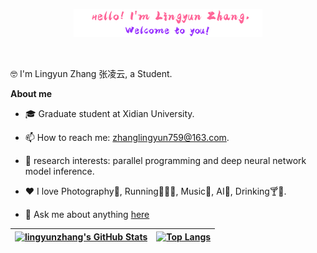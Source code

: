 <p align="center"><a href="https://anuraghazra.github.io"><img width="60%" src="./Hello.jpg" /></a></p>
<br />

🤓 I'm Lingyun Zhang 张凌云, a Student.

**About me**

- 🎓 Graduate student at Xidian University.

- 📫 How to reach me: zhanglingyun759@163.com.

- 🔬 research interests: parallel programming and deep neural network model inference.
  
- ❤️ I love Photography📸, Running🏃🏻‍♂️, Music🎸, AI🤖, Drinking🍸🍺. 

- 💬 Ask me about anything [here](https://github.com/zly5/zly5/issues)

  
| [![lingyunzhang's GitHub Stats](https://github-readme-stats.vercel.app/api?username=zly5&show_icons=true&hide=prs,contribs&hide_border=true&count_private=true&theme=buefy)](https://github.com/zly5)| [![Top Langs](https://github-readme-stats.vercel.app/api/top-langs/?username=zly5&layout=compact&theme=buefy&hide_border=true)](https://github.com/zly5) |
| ------------- | ------------- |


<!--
[![lingyunzhang's GitHub Stats](https://github-readme-stats.vercel.app/api?username=zly5&show_icons=true&hide=prs,contribs&count_private=true&bg_color=30,77FFD2,6297DB,1EECFF&title_color=fff&text_color=fff&icon_color=fff)](https://github.com/zly5)
### 🤔，我使用的编程语言
[![Top Langs](https://github-readme-stats.vercel.app/api/top-langs/?username=zly5&layout=compact)](https://github.com/zly5) 

**zly5/zly5** is a ✨ _special_ ✨ repository because its `README.md` (this file) appears on your GitHub profile.

Here are some ideas to get you started:

- 🔭 I’m currently working on ...
- 🌱 I’m currently learning ...
- 👯 I’m looking to collaborate on ...
- 🤔 I’m looking for help with ...
- 💬 Ask me about ...
- 📫 How to reach me: ...
- 😄 Pronouns: ...
- ⚡ Fun fact: ...
-->



